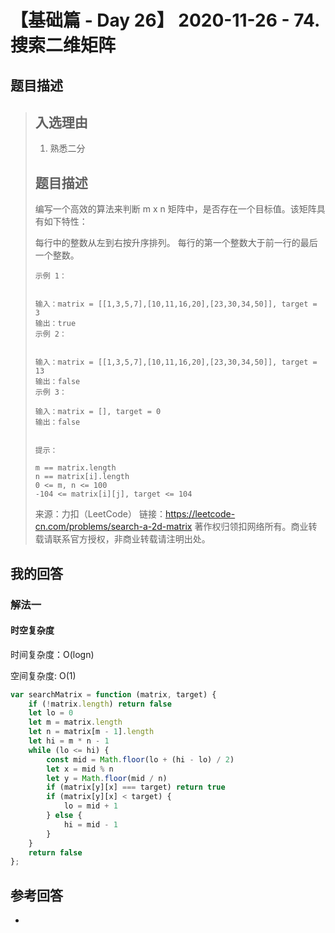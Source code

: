 # 【基础篇 - Day 26】 2020-11-26 - 74. 搜索二维矩阵

## 题目描述

> ## 入选理由
>
> 1. 熟悉二分
>
> ## 题目描述
>
> 编写一个高效的算法来判断 m x n 矩阵中，是否存在一个目标值。该矩阵具有如下特性：
>
> 每行中的整数从左到右按升序排列。
> 每行的第一个整数大于前一行的最后一个整数。
> 
>
> ```
> 示例 1：
> 
> 
> 输入：matrix = [[1,3,5,7],[10,11,16,20],[23,30,34,50]], target = 3
> 输出：true
> 示例 2：
> 
> 
> 输入：matrix = [[1,3,5,7],[10,11,16,20],[23,30,34,50]], target = 13
> 输出：false
> 示例 3：
> 
> 输入：matrix = [], target = 0
> 输出：false
>  
> 
> 提示：
> 
> m == matrix.length
> n == matrix[i].length
> 0 <= m, n <= 100
> -104 <= matrix[i][j], target <= 104
> ```
>
> 来源：力扣（LeetCode）
> 链接：https://leetcode-cn.com/problems/search-a-2d-matrix
> 著作权归领扣网络所有。商业转载请联系官方授权，非商业转载请注明出处。

## 我的回答

### 解法一

#### 时空复杂度

时间复杂度：O(logn)

空间复杂度:   O(1)

```js
var searchMatrix = function (matrix, target) {
    if (!matrix.length) return false
    let lo = 0
    let m = matrix.length
    let n = matrix[m - 1].length
    let hi = m * n - 1
    while (lo <= hi) {
        const mid = Math.floor(lo + (hi - lo) / 2)
        let x = mid % n
        let y = Math.floor(mid / n)
        if (matrix[y][x] === target) return true
        if (matrix[y][x] < target) {
            lo = mid + 1
        } else {
            hi = mid - 1
        }
    }
    return false
};
```



## 参考回答

- 

